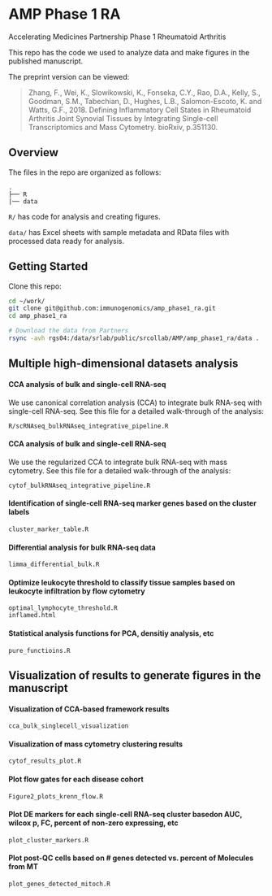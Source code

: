 # AMP Phase 1 RA

Accelerating Medicines Partnership Phase 1 Rheumatoid Arthritis

This repo has the code we used to analyze data and make figures in the
published manuscript. 

The preprint version can be viewed:

> Zhang, F., Wei, K., Slowikowski, K., Fonseka, C.Y., Rao, D.A., Kelly, S., Goodman, S.M., Tabechian, D., Hughes, L.B., Salomon-Escoto, K. and Watts, G.F., 2018. Defining Inflammatory Cell States in Rheumatoid Arthritis Joint Synovial Tissues by Integrating Single-cell Transcriptomics and Mass Cytometry. bioRxiv, p.351130.

## Overview

The files in the repo are organized as follows:

    .
    ├── R
    |── data

`R/` has code for analysis and creating figures.

`data/` has Excel sheets with sample metadata and RData files with processed data ready for analysis.

## Getting Started

Clone this repo:

```bash
cd ~/work/
git clone git@github.com:immunogenomics/amp_phase1_ra.git
cd amp_phase1_ra

# Download the data from Partners
rsync -avh rgs04:/data/srlab/public/srcollab/AMP/amp_phase1_ra/data .
```

## Multiple high-dimensional datasets analysis

#### CCA analysis of bulk and single-cell RNA-seq

We use canonical correlation analysis (CCA) to integrate bulk RNA-seq with
single-cell RNA-seq. See this file for a detailed walk-through of the analysis:

    R/scRNAseq_bulkRNAseq_integrative_pipeline.R

#### CCA analysis of bulk and single-cell RNA-seq

We use the regularized CCA to integrate bulk RNA-seq with mass cytometry. 
See this file for a detailed walk-through of the analysis:

    cytof_bulkRNAseq_integrative_pipeline.R
    
#### Identification of single-cell RNA-seq marker genes based on the cluster labels     
    
    cluster_marker_table.R
    
#### Differential analysis for bulk RNA-seq data

    limma_differential_bulk.R

#### Optimize leukocyte threshold to classify tissue samples based on leukocyte infiltration by flow cytometry

    optimal_lymphocyte_threshold.R
    inflamed.html
    
#### Statistical analysis functions for PCA, densitiy analysis, etc

    pure_functioins.R
    

## Visualization of results to generate figures in the manuscript

#### Visualization of CCA-based framework results

    cca_bulk_singlecell_visualization

#### Visualization of mass cytometry clustering results

    cytof_results_plot.R
    
#### Plot flow gates for each disease cohort 

    Figure2_plots_krenn_flow.R

#### Plot DE markers for each single-cell RNA-seq cluster basedon AUC, wilcox p, FC, percent of non-zero expressing, etc

    plot_cluster_markers.R
    
#### Plot post-QC cells based on # genes detected vs. percent of Molecules from MT
    
    plot_genes_detected_mitoch.R
    



